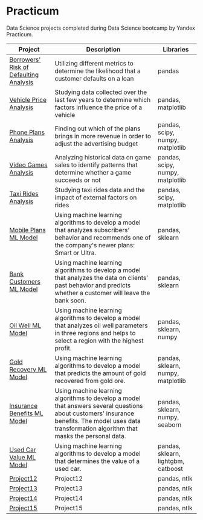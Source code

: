 # Practicum
Data Science projects completed during Data Science bootcamp by Yandex Practicum.

|Project |Description	|Libraries|
| ------ | ------ | ------ |
|[Borrowers' Risk of Defaulting Analysis](https://github.com/atikhomirovs/Practicum/tree/Project1) | Utilizing different metrics to determine the likelihood that a customer defaults on a loan | pandas |
|[Vehicle Price Analysis](https://github.com/atikhomirovs/Practicum/tree/Project2) | Studying data collected over the last few years to determine which factors influence the price of a vehicle | pandas, matplotlib |
|[Phone Plans Analysis](https://github.com/atikhomirovs/Practicum/tree/Project3) | Finding out which of the plans brings in more revenue in order to adjust the advertising budget | pandas, scipy, numpy, matplotlib |
|[Video Games Analysis](https://github.com/atikhomirovs/Practicum/tree/Project4) | Analyzing historical data on game sales to identify patterns that determine whether a game succeeds or not  | pandas, scipy, numpy, matplotlib |
|[Taxi Rides Analysis](https://github.com/atikhomirovs/Practicum/tree/Project5) | Studying taxi rides data and the impact of external factors on rides | pandas, scipy, matplotlib |
|[Mobile Plans ML Model](https://github.com/atikhomirovs/Practicum/tree/Project6) | Using machine learning algorithms to develop a model that analyzes subscribers' behavior and recommends one of the company's newer plans: Smart or Ultra. | pandas, sklearn |
|[Bank Customers ML Model](https://github.com/atikhomirovs/Practicum/tree/Project7) | Using machine learning algorithms to develop a model that analyzes the data on clients’ past behavior and predicts whether a customer will leave the bank soon. | pandas, sklearn |
|[Oil Well ML Model](https://github.com/atikhomirovs/Practicum/tree/Project8) | Using machine learning algorithms to develop a model that analyzes oil well parameters in three regions and helps to select a region with the highest profit. | pandas, sklearn, numpy |
|[Gold Recovery ML Model](https://github.com/atikhomirovs/Practicum/tree/Project9) | Using machine learning algorithms to develop a model that predicts the amount of gold recovered from gold ore. | pandas, sklearn, numpy, matplotlib |
|[Insurance Benefits ML Model](https://github.com/atikhomirovs/Practicum/tree/Project10) | Using machine learning algorithms to develop a model that answers several questions about customers' insurance benefits. The model uses data transformation algorithm that masks the personal data. | pandas, sklearn, numpy, seaborn |
|[Used Car Value ML Model](https://github.com/atikhomirovs/Practicum/tree/Project11) | Using machine learning algorithms to develop a model that determines the value of a used car. | pandas, sklearn, lightgbm, catboost |
|[Project12](https://github.com/atikhomirovs/Practicum/tree/Project12) | Project12 | pandas, ntlk |
|[Project13](https://github.com/atikhomirovs/Practicum/tree/Project13) | Project13 | pandas, ntlk |
|[Project14](https://github.com/atikhomirovs/Practicum/tree/Project14) | Project14 | pandas, ntlk |
|[Project15](https://github.com/atikhomirovs/Practicum/tree/Project15) | Project15 | pandas, ntlk |

